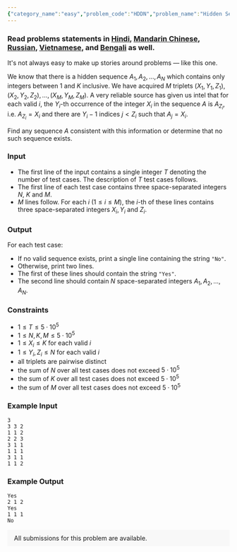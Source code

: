 ```yaml
---
{"category_name":"easy","problem_code":"HDDN","problem_name":"Hidden Sequence","problemComponents":{"constraints":"","constraintsState":false,"subtasks":"","subtasksState":false,"inputFormat":"","inputFormatState":false,"outputFormat":"","outputFormatState":false,"sampleTestCases":{"0":{"id":1,"input":"3\r\n3 3 2\r\n1 1 2\r\n2 2 3\r\n3 1 1\r\n1 1 1\r\n3 1 1\r\n1 1 2","output":"Yes\r\n2 1 2 \r\nYes\r\n1 1 1 \r\nNo","explanation":"","isDeleted":false}}},"video_editorial_url":"","languages_supported":{"0":"CPP14","1":"C","2":"JAVA","3":"PYTH 3.6","4":"PYTH","5":"PYP3","6":"CS2","7":"ADA","8":"PYPY","9":"TEXT","10":"PAS fpc","11":"NODEJS","12":"RUBY","13":"PHP","14":"GO","15":"HASK","16":"TCL","17":"PERL","18":"SCALA","19":"LUA","20":"kotlin","21":"BASH","22":"JS","23":"LISP sbcl","24":"rust","25":"PAS gpc","26":"BF","27":"CLOJ","28":"R","29":"D","30":"CAML","31":"FORT","32":"ASM","33":"swift","34":"FS","35":"WSPC","36":"LISP clisp","37":"SQL","38":"SCM guile","39":"PERL6","40":"ERL","41":"CLPS","42":"ICK","43":"NICE","44":"PRLG","45":"ICON","46":"COB","47":"SCM chicken","48":"PIKE","49":"SCM qobi","50":"ST","51":"NEM"},"max_timelimit":1,"source_sizelimit":50000,"problem_author":"kmaaszraa","problem_tester":null,"date_added":"18-10-2019","tags":{"0":"cook111","1":"easy","2":"implementation","3":"kmaaszraa","4":"taran_1407"},"problem_difficulty_level":"Easy-Medium","best_tag":"","editorial_url":"https://discuss.codechef.com/problems/HDDN","time":{"view_start_date":1571596202,"submit_start_date":1571596202,"visible_start_date":1571596202,"end_date":1735669800},"is_direct_submittable":false,"problemDiscussURL":"https://discuss.codechef.com/search?q=HDDN","is_proctored":false,"visitedContests":{},"layout":"problem"}
---
```

### Read problems statements in [Hindi](https://www.codechef.com/download/translated/COOK111/hindi/HDDN.pdf), [Mandarin Chinese](https://www.codechef.com/download/translated/COOK111/mandarin/HDDN.pdf), [Russian](https://www.codechef.com/download/translated/COOK111/russian/HDDN.pdf), [Vietnamese](https://www.codechef.com/download/translated/COOK111/vietnamese/HDDN.pdf), and [Bengali](https://www.codechef.com/download/translated/COOK111/bengali/HDDN.pdf) as well.

It's not always easy to make up stories around problems ― like this one.

We know that there is a hidden sequence $A_1, A_2, \ldots, A_N$ which contains only integers between $1$ and $K$ inclusive. We have acquired $M$ triplets $(X_1, Y_1, Z_1), (X_2, Y_2, Z_2), \ldots, (X_M, Y_M, Z_M)$. A very reliable source has given us intel that for each valid $i$, the $Y_i$-th occurrence of the integer $X_i$ in the sequence $A$ is $A_{Z_i}$, i.e. $A_{Z_i} = X_i$ and there are $Y_i-1$ indices $j \lt Z_i$ such that $A_j = X_i$.

Find any sequence $A$ consistent with this information or determine that no such sequence exists.

### Input
- The first line of the input contains a single integer $T$ denoting the number of test cases. The description of $T$ test cases follows.
- The first line of each test case contains three space-separated integers $N$, $K$ and $M$.
- $M$ lines follow. For each $i$ ($1 \le i \le M$), the $i$-th of these lines contains three space-separated integers $X_i, Y_i$ and $Z_i$.

### Output
For each test case:
- If no valid sequence exists, print a single line containing the string `"No"`.
- Otherwise, print two lines.
- The first of these lines should contain the string `"Yes"`.
- The second line should contain $N$ space-separated integers $A_1, A_2, \ldots, A_N$.

### Constraints
- $1 \le T \le 5 \cdot 10^5$
- $1 \le N, K, M \le 5 \cdot 10^5$
- $1 \le X_i \le K$ for each valid $i$
- $1 \le Y_i, Z_i \le N$ for each valid $i$
- all triplets are pairwise distinct
- the sum of $N$ over all test cases does not exceed $5 \cdot 10^5$
- the sum of $K$ over all test cases does not exceed $5 \cdot 10^5$
- the sum of $M$ over all test cases does not exceed $5 \cdot 10^5$

### Example Input
```
3
3 3 2
1 1 2
2 2 3
3 1 1
1 1 1
3 1 1
1 1 2
```

### Example Output
```
Yes
2 1 2 
Yes
1 1 1 
No
```


<aside style='background: #f8f8f8;padding: 10px 15px;'><div>All submissions for this problem are available.</div></aside>